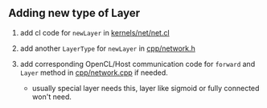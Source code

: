 ## Adding new type of Layer

1. add cl code for `newLayer` in [kernels/net/net.cl](../kernels/net/net.cl)

2. add another `LayerType` for `newLayer` in [cpp/network.h](../cpp/network.h)

3. add corresponding OpenCL/Host communication code for `forward` and `Layer` method in [cpp/network.cpp](../cpp/network.cpp) if needed.
    - usually special layer needs this, layer like sigmoid or fully connected won't need.
